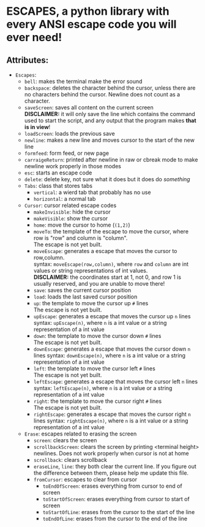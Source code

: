# ESCAPES, a python library with every ANSI escape code you will ever need!
## Attributes:
- `Escapes`:
  - `bell`: makes the terminal make the error sound 
  - `backspace`: deletes the character behind the cursor, unless there are no characters behind the cursor. Newline does not count as a character.  
  - `saveScreen`: saves all content on the current screen  
    **DISCLAIMER:** it will only save the line which contains the command used to start the script, and any output that the program makes **that is in view**!
  - `loadScreen`: loads the previous save
  - `newline`: makes a new line and moves cursor to the start of the new line
  - `formfeed`: form feed, or new page
  - `carraigeReturn`: printed after newline in raw or cbreak mode to make newline work properly in those modes
  - `esc`: starts an escape code
  - `delete`: delete key, not sure what it does but it does do _something_
  - `Tabs`: class that stores tabs
    - `vertical`: a wierd tab that probably has no use
    - `horizontal`: a normal tab
  - `Cursor`: cursor related escape codes
    - `makeInvisible`: hide the cursor
    - `makeVisible`: show the cursor
    - `home`: move the cursor to home (`(1,2)`)
    - `moveTo`: the template of the escape to move the cursor, where row is "row" and column is "column".  
      The escape is not yet built.
    - `moveEscape`: generates a escape that moves the cursor to row,column.  
      syntax: `moveEscape(row,column)`, where `row` and `column` are int values or string representations of int values.  
      **DISCLAIMER:** the coordinates start at 1, not 0, and row 1 is usually reserved, and you are unable to move there!
    - `save`: saves the current cursor position
    - `load`: loads the last saved cursor position
    - `up`: the template to move the cursor up `#` lines  
      The escape is not yet built.
    - `upEscape`: generates a escape that moves the cursor up `n` lines
      syntax: `upEscape(n)`, where `n` is a int value or a string representation of a int value
    - `down`: the template to move the cursor down `#` lines  
      The escape is not yet built.
    - `downEscape`: generates a escape that moves the cursor down `n` lines
      syntax: `downEscape(n)`, where `n` is a int value or a string representation of a int value
    - `left`: the template to move the cursor left `#` lines  
      The escape is not yet built.
    - `leftEscape`: generates a escape that moves the cursor left `n` lines
      syntax: `leftEscape(n)`, where `n` is a int value or a string representation of a int value
    - `right`: the template to move the cursor right `#` lines  
      The escape is not yet built.
    - `rightEscape`: generates a escape that moves the cursor right `n` lines
      syntax: `rightEscape(n)`, where `n` is a int value or a string representation of a int value
  - `Erase`: escapes related to erasing the screen
    - `screen`: clears the screen
    - `scrollbackScreen`: clears the screen by printing &lt;terminal height&gt; newlines. Does not work properly when cursor is not at home
    - `scrollback`: clears scrollback
    - `eraseLine`, `line`: they both clear the current line. If you figure out the difference between them, please help me update this file.
    - `fromCursor`: escapes to clear from cursor
      - `toEndOfScreen`: erases everything from cursor to end of screen
      - `toStartOfScreen`: erases everything from cursor to start of screen
      - `toStartOfLine`: erases from the cursor to the start of the line
      - `toEndOfLine`: erases from the cursor to the end of the line
    
